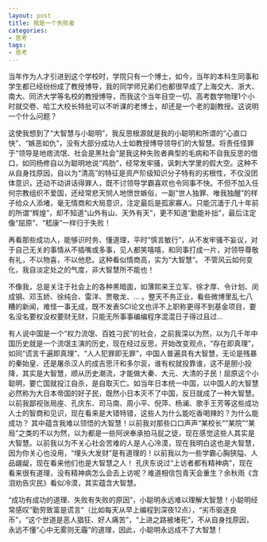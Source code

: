 ```yaml
---
layout: post
title: 我是一个失败者
categories:
- 思考
tags:
- 思考
---
```

<!--more-->
当年作为人才引进到这个学校时，学院只有一个博士，如今，当年的本科生同事和学生都已经纷纷成了教授博导，我的同学师兄弟们也都很早成了上海交大、浙大、南大、同济大学等名校的教授博导，而我这个当年目空一切、高考数学物理1个小时就交卷、哈工大校长特批可以不听课的老博士，却还是一个老的副教授。这说明一个什么问题？  

这使我想到了“大智慧与小聪明”，我反思根源就是我的小聪明和所谓的“心直口快”、“嫉恶如仇”，没有大部分成功人士如教授博导领导们的大智慧。将责任怪罪于“领导是地痞流氓、社会是黑社会”是我这种失败者典型的毛病和不自我反思的借口，如同杨修自以为聪明地说“鸡肋”，经常发牢骚，讽刺大学里的假大空。这种不从自身找原因，自以为“清高”的特征是资产阶级知识分子特有的劣根性，不仅没团体意识，还动不动讲话得罪人，既不讨领导学霸喜欢也令同事不快。不但不加入任何宗教组织不爱国，还经常悲天悯人地愤世嫉俗，一副“世人独罪、唯我独醒”的样子给众人添堵，毫无情商和大局意识，注定最后是孤家寡人。只能沉湎于几十年前的所谓“辉煌”，却不知道“山外有山、天外有天”，更不知道“勤能补拙”，最后注定像“屈原”、“嵇康”一样归于失败！

再看那些成功人，能够识时务、懂道理，平时“慎言敏行”，从不发牢骚不妄议，对于自己无关的事情从不插嘴或多事，见人都笑嘻嘻，和同事打成一片，对领导尊敬有礼，不以物喜，不以他悲。这种看似情商高，实为“大智慧”。 不管风云如何变化，我自淡定处之的气度，非大智慧所不能也！

不像我，总是关注于社会上的各种黑暗面，如薄熙来王立军、徐才厚、令计划、闵成钢、邓玉娇、徐纯合、雷洋、贾敬龙、... 。整天不务正业，看些微博里乱七八糟的新闻，难怪一事无成，既不发表SCI论文也评不上职称更得不到基金项目，要名没名要权没权要财无财，只能无所事事编编程序混混日子得过且过...

有人说中国是一个“权力流氓、百姓刁民”的社会，之前我深以为然，以为几千年中国历史就是一个流氓主演的历史，现在经过反思，开始改变观点，“存在即真理”，如同“谎言千遍即真理”、“人人犯罪即无罪”，中国人普遍具有大智慧，无论是残暴的秦始皇、还是屠杀汉人的成吉思汗和多尔衮，谁有权就投靠谁，这不是胆小投降，其实是大智慧，顺从历史潮流，才能做大秦、大元、大清的子民！屈原这个小聪明，要亡国就投江自杀，是自取灭亡。如当年日本统一中国，以中国人的大智慧必然称为大日本帝国的好子民，既然小日本灭不了中国，反日就成了一种大智慧。以前我鄙视张局座、孔庆东、司马南、周小平、倪萍、杨澜、歌手王芳等这些成功人士的智商和见识，现在看来是大错特错，这些人为什么能吃香喝辣的？为什么能成功？ 其中蕴含我难以领悟的大智慧！以前我对那些口口声声“某校长”“某院”“某局”之类的不以为然，以为都是一些阿谀奉承拍马屁之徒，现在感觉这些人其实是大智慧。以前我以为不关心社会苦难的人是人心冷漠，现在我明白这也是大智慧，因为你关心也没用，“埋头大发财”是有道理的！以前我以为一些学霸心胸狭隘、人品龌龊，现在看来他们也是大智慧之人！ 孔庆东说过“上访者都有精神病”，现在看来很有道理，没有精神病怎么会去上访呢？难道相信包青天会重生？余秋雨《含泪劝告灾民》看似冷漠，其实蕴含大智慧。


“成功有成功的道理、失败有失败的原因”，小聪明永远难以理解大智慧！小聪明经常感叹“勤劳致富是谎言”（比如每天从早上编程到深夜12点），“劣币驱逐良币”，“这个世道是恶人猖狂、好人痛苦”，“上进之路被堵死”，不从自身找原因，永远不懂“心中无雾则无霾”的道理，因此，小聪明永远成不了大智慧！
